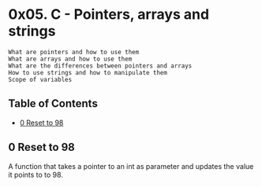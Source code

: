 # 0x05. C - Pointers, arrays and strings
    What are pointers and how to use them
    What are arrays and how to use them
    What are the differences between pointers and arrays
    How to use strings and how to manipulate them
    Scope of variables

## Table of Contents
- [0 Reset to 98](#rt98)

## 0 Reset to 98
A function that takes a pointer to an int as parameter and updates the value it points to to 98.
